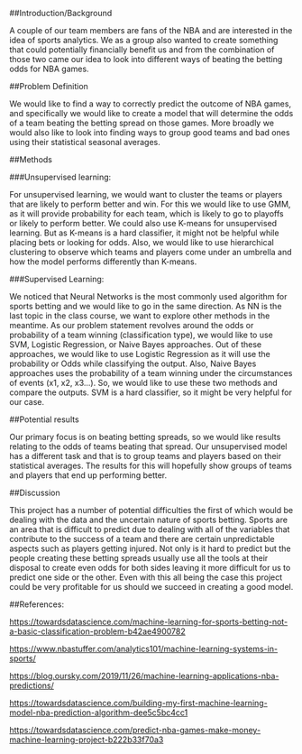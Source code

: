 ##Introduction/Background

A couple of our team members are fans of the NBA and are interested in the idea of sports analytics. We as a group also wanted to create something that could potentially financially benefit us and from the combination of those two came our idea to look into different ways of beating the betting odds for NBA games.

##Problem Definition

We would like to find a way to correctly predict the outcome of NBA games, and specifically we would like to create a model that will determine the odds of a team beating the betting spread on those games. More broadly we would also like to look into finding ways to group good teams and bad ones using their statistical seasonal averages.

##Methods

###Unsupervised learning:

For unsupervised learning, we would want to cluster the teams or players that are likely to perform better and win. For this we would like to use GMM, as it will provide probability for each team, which is likely to go to playoffs or likely to perform better. We could also use K-means for unsupervised learning. But as K-means is a hard classifier, it might not be helpful while placing bets or looking for odds. Also, we would like to use hierarchical clustering to observe which teams and players come under an umbrella and how the model performs differently than K-means.

###Supervised Learning:

We noticed that Neural Networks is the most commonly used algorithm for sports betting and we would like to go in the same direction. As NN is the last topic in the class course, we want to explore other methods in the meantime. As our problem statement revolves around the odds or probability of a team winning (classification type), we would like to use SVM, Logistic Regression, or Naive Bayes approaches. Out of these approaches, we would like to use Logistic Regression as it will use the probability or Odds while classifying the output. Also, Naive Bayes approaches uses the probability of a team winning under the circumstances of events (x1, x2, x3...). So, we would like to use these two methods and compare the outputs. SVM is a hard classifier, so it might be very helpful for our case.

##Potential results

Our primary focus is on beating betting spreads, so we would like results relating to the odds of teams beating that spread. Our unsupervised model has a different task and that is to group teams and players based on their statistical averages. The results for this will hopefully show groups of teams and players that end up performing better.

##Discussion

This project has a number of potential difficulties the first of which would be dealing with the data and the uncertain nature of sports betting. Sports are an area that is difficult to predict due to dealing with all of the variables that contribute to the success of a team and there are certain unpredictable aspects such as players getting injured. Not only is it hard to predict but the people creating these betting spreads usually use all the tools at their disposal to create even odds for both sides leaving it more difficult for us to predict one side or the other. Even with this all being the case this project could be very profitable for us should we succeed in creating a good model. 



##References:

https://towardsdatascience.com/machine-learning-for-sports-betting-not-a-basic-classification-problem-b42ae4900782

https://www.nbastuffer.com/analytics101/machine-learning-systems-in-sports/

https://blog.oursky.com/2019/11/26/machine-learning-applications-nba-predictions/

https://towardsdatascience.com/building-my-first-machine-learning-model-nba-prediction-algorithm-dee5c5bc4cc1

https://towardsdatascience.com/predict-nba-games-make-money-machine-learning-project-b222b33f70a3
